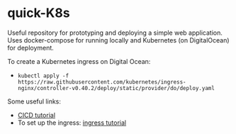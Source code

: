 # quick-K8s

Useful repository for prototyping and deploying a simple web application. Uses docker-compose for running locally and Kubernetes (on DigitalOcean) for deployment. 

To create a Kubernetes ingress on Digital Ocean:

* `kubectl apply -f https://raw.githubusercontent.com/kubernetes/ingress-nginx/controller-v0.40.2/deploy/static/provider/do/deploy.yaml`

Some useful links:

* [CICD tutorial](https://www.digitalocean.com/community/tutorials/how-to-automate-deployments-to-digitalocean-kubernetes-with-circleci)
* To set up the ingress: [ingress tutorial](https://www.digitalocean.com/community/tutorials/how-to-set-up-an-nginx-ingress-with-cert-manager-on-digitalocean-kubernetes#step-2-%E2%80%94-setting-up-the-kubernetes-nginx-ingress-controller)
